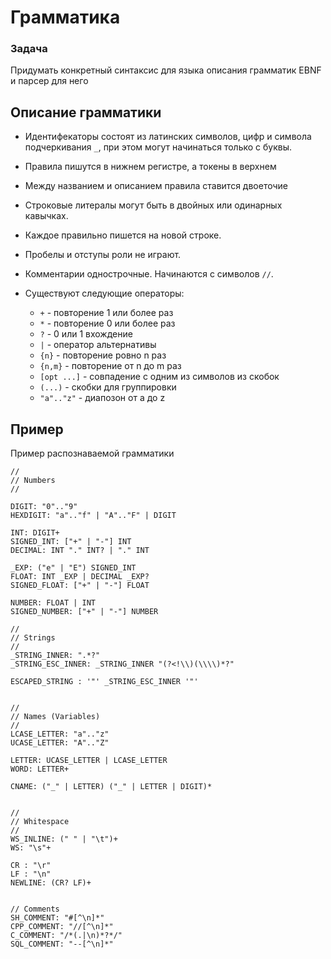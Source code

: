 # Грамматика

### Задача

Придумать конкретный синтаксис для языка описания грамматик EBNF и парсер для него

## Описание грамматики

* Идентифекаторы состоят из латинских символов, цифр и символа подчеркивания `_`, при этом могут начинаться только с буквы.
* Правила пишутся в нижнем регистре, а токены в верхнем
* Между названием и описанием правила ставится двоеточие
* Строковые литералы могут быть в двойных или одинарных кавычках.
* Каждое правильно пишется на новой строке.
* Пробелы и отступы роли не играют.
* Комментарии однострочные. Начинаются с символов `//`.
* Существуют следующие операторы:

    * `+` - повторение 1 или более раз
    * `*` - повторение 0 или более раз
    * `?` - 0 или 1 вхождение
    * `|` - оператор альтернативы
    * `{n}` - повторение ровно n раз
    * `{n,m}` - повторение от n до m раз
    * `[opt ...]` - совпадение с одним из символов из скобок
    * `(...)` - скобки для группировки
    * `"a".."z"` - диапозон от a до z

## Пример

Пример распознаваемой грамматики
```
//
// Numbers
//

DIGIT: "0".."9"
HEXDIGIT: "a".."f" | "A".."F" | DIGIT

INT: DIGIT+
SIGNED_INT: ["+" | "-"] INT
DECIMAL: INT "." INT? | "." INT

_EXP: ("e" | "E") SIGNED_INT
FLOAT: INT _EXP | DECIMAL _EXP?
SIGNED_FLOAT: ["+" | "-"] FLOAT

NUMBER: FLOAT | INT
SIGNED_NUMBER: ["+" | "-"] NUMBER

//
// Strings
//
_STRING_INNER: ".*?"
_STRING_ESC_INNER: _STRING_INNER "(?<!\\)(\\\\)*?"

ESCAPED_STRING : '"' _STRING_ESC_INNER '"'


//
// Names (Variables)
//
LCASE_LETTER: "a".."z"
UCASE_LETTER: "A".."Z"

LETTER: UCASE_LETTER | LCASE_LETTER
WORD: LETTER+

CNAME: ("_" | LETTER) ("_" | LETTER | DIGIT)*


//
// Whitespace
//
WS_INLINE: (" " | "\t")+
WS: "\s"+

CR : "\r"
LF : "\n"
NEWLINE: (CR? LF)+


// Comments
SH_COMMENT: "#[^\n]*"
CPP_COMMENT: "//[^\n]*"
C_COMMENT: "/*(.|\n)*?*/"
SQL_COMMENT: "--[^\n]*"
```
